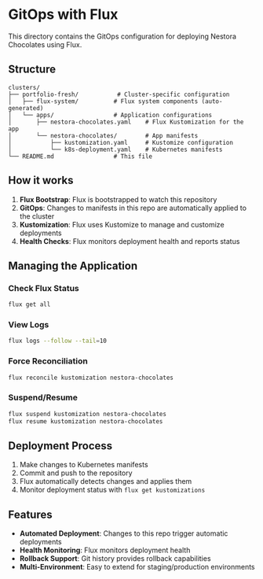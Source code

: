 # GitOps with Flux

This directory contains the GitOps configuration for deploying Nestora Chocolates using Flux.

## Structure

```
clusters/
├── portfolio-fresh/           # Cluster-specific configuration
│   ├── flux-system/          # Flux system components (auto-generated)
│   └── apps/                 # Application configurations
│       ├── nestora-chocolates.yaml    # Flux Kustomization for the app
│       └── nestora-chocolates/        # App manifests
│           ├── kustomization.yaml     # Kustomize configuration
│           └── k8s-deployment.yaml    # Kubernetes manifests
└── README.md                 # This file
```

## How it works

1. **Flux Bootstrap**: Flux is bootstrapped to watch this repository
2. **GitOps**: Changes to manifests in this repo are automatically applied to the cluster
3. **Kustomization**: Flux uses Kustomize to manage and customize deployments
4. **Health Checks**: Flux monitors deployment health and reports status

## Managing the Application

### Check Flux Status
```bash
flux get all
```

### View Logs
```bash
flux logs --follow --tail=10
```

### Force Reconciliation
```bash
flux reconcile kustomization nestora-chocolates
```

### Suspend/Resume
```bash
flux suspend kustomization nestora-chocolates
flux resume kustomization nestora-chocolates
```

## Deployment Process

1. Make changes to Kubernetes manifests
2. Commit and push to the repository
3. Flux automatically detects changes and applies them
4. Monitor deployment status with `flux get kustomizations`

## Features

- **Automated Deployment**: Changes to this repo trigger automatic deployments
- **Health Monitoring**: Flux monitors deployment health
- **Rollback Support**: Git history provides rollback capabilities
- **Multi-Environment**: Easy to extend for staging/production environments